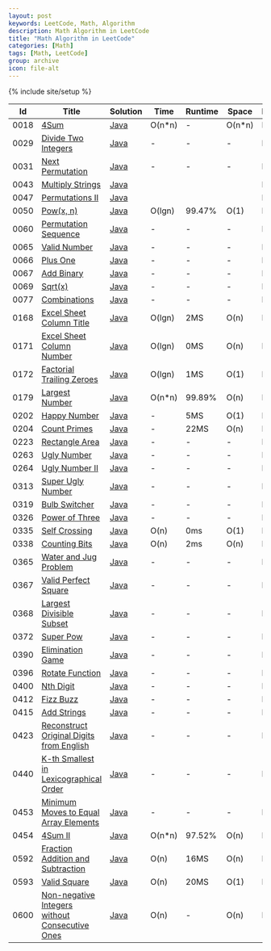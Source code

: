 ```yaml
---
layout: post
keywords: LeetCode, Math, Algorithm
description: Math Algorithm in LeetCode
title: "Math Algorithm in LeetCode"
categories: [Math]
tags: [Math, LeetCode]
group: archive
icon: file-alt
---
```

{% include site/setup %}

|Id  | Title  | Solution   | Time | Runtime |  Space | Difficulty  | Catagory|
 ------------ | ------------ | ------------ | ------------ | ------------ | ------------ | ------------ | ------------
|0018|[4Sum](https://leetcode.com/problems/4sum/) | [Java](https://e.srl/leetcode-18/)  | O(n\*n) |-| O(n\*n)  |  Medium |Math|
|0029|[Divide Two Integers](https://leetcode.com/problems/divide-two-integers/) | [Java](https://e.srl/leetcode-29/)  |-|-|-|  Medium |Math|
|0031|[Next Permutation](https://leetcode.com/problems/next-permutation) | [Java](https://e.srl/leetcode-31/)  |-|-|-|  Medium |Math|
|0043|[Multiply Strings](https://leetcode.com/problems/multiply-strings/) | [Java](https://e.srl/leetcode-43/)  ||||  Medium |Math|
|0047|[Permutations II](https://leetcode.com/problems/permutations-ii) | [Java](https://e.srl/leetcode-47/)  ||||  Medium |Math|
|0050|[Pow(x, n)](https://leetcode.com/problems/powx-n/) | [Java](https://e.srl/leetcode-50/)  | O(lgn) |99.47%| O(1)  |  Medium |Math|
|0060|[Permutation Sequence](https://leetcode.com/problems/permutation-sequence/) | [Java](https://e.srl/leetcode-60/)  |-|-|-|  Medium |Math|
|0065|[Valid Number](https://leetcode.com/problems/valid-number) | [Java](https://e.srl/leetcode-65/)  |-|-|-|  Hard |Math|
|0066|[Plus One](https://leetcode.com/problems/plus-one/) | [Java](https://e.srl/leetcode-66/)  |-|-|-|  Easy |Math|
|0067|[Add Binary](https://leetcode.com/problems/add-binary) | [Java](https://e.srl/leetcode-67/)  |-|-|-|  Easy |Math|
|0069|[Sqrt(x)](https://leetcode.com/problems/sqrtx) | [Java](https://e.srl/leetcode-69/)  |-|-|-|  Easy |Math|
|0077|[Combinations](https://leetcode.com/problems/combinations/) | [Java](https://e.srl/leetcode-77/)  |-|-|-|  Medium |Math|
|0168|[Excel Sheet Column Title](https://leetcode.com/problems/excel-sheet-column-title) | [Java](https://e.srl/leetcode-168/)  | O(lgn) |2MS| O(n)  |  Easy |Math|
|0171|[Excel Sheet Column Number](https://leetcode.com/problems/excel-sheet-column-number/) | [Java](https://e.srl/leetcode-171/)  | O(lgn) |0MS| O(n)  |  Easy |Math|
|0172|[Factorial Trailing Zeroes](https://leetcode.com/problems/factorial-trailing-zeroes/) | [Java](https://e.srl/leetcode-172/)  | O(lgn) |1MS| O(1)  |  Easy |Math|
|0179|[Largest Number](https://leetcode.com/problems/largest-number/) | [Java](https://e.srl/leetcode-179/)  | O(n\*n) |99.89%| O(n)  |  Medium |Math|
|0202|[Happy Number](https://leetcode.com/problems/happy-number/) | [Java](https://e.srl/leetcode-202/)  | - |5MS| O(1)  |  Easy |Math|
|0204|[Count Primes](https://leetcode.com/problems/count-primes/) | [Java](https://e.srl/leetcode-204/)  | - |22MS| O(n)  |  Easy |Math|
|0223|[Rectangle Area](https://leetcode.com/problems/rectangle-area/) | [Java](https://e.srl/leetcode-223/)  |-|-|-|  Medium |Math|
|0263|[Ugly Number](https://leetcode.com/problems/ugly-number) | [Java](https://e.srl/leetcode-263/)  |-|-|-|  Easy |Math|
|0264|[Ugly Number II](https://leetcode.com/problems/ugly-number-ii) | [Java](https://e.srl/leetcode-264/)  |-|-|-|  Medium |Math|
|0313|[Super Ugly Number](https://leetcode.com/problems/super-ugly-number) | [Java](https://e.srl/leetcode-313/)  |-|-|-|  Medium |Math|
|0319|[Bulb Switcher](https://leetcode.com/problems/bulb-switcher/) | [Java](https://e.srl/leetcode-319/)  |-|-|-|  Medium |Math|
|0326|[Power of Three](https://leetcode.com/problems/power-of-three/) | [Java](https://e.srl/leetcode-326/)  |-|-|-|  Easy |Math|
|0335|[Self Crossing](https://leetcode.com/problems/self-crossing) | [Java](https://e.srl/leetcode-335/)  | O(n) |0ms| O(1)  |  Hard |Math|
|0338|[Counting Bits](https://leetcode.com/problems/counting-bits/) | [Java](https://e.srl/leetcode-338/)  | O(n) |2ms| O(n)  |  Medium |Math|
|0365|[Water and Jug Problem](https://leetcode.com/problems/water-and-jug-problem/) | [Java](https://e.srl/leetcode-365/)  |-|-|-|Medium|Math|
|0367|[Valid Perfect Square](https://leetcode.com/problems/valid-perfect-square/) | [Java](https://e.srl/leetcode-367/)  |-|-|-|Easy|Math|
|0368|[Largest Divisible Subset](https://leetcode.com/problems/largest-divisible-subset/)|[Java](https://e.srl/leetcode-368/)|-|-|-|Medium|Math|
|0372|[Super Pow](https://leetcode.com/problems/super-pow/)|[Java](https://e.srl/leetcode-371/)|-|-|-|Medium|Math|
|0390|[Elimination Game](https://leetcode.com/problems/elimination-game/)|[Java](https://e.srl/leetcode-390/)|-|-|-|Medium|Math|
|0396|[Rotate Function](https://leetcode.com/problems/rotate-function/)|[Java](https://e.srl/leetcode-396/)|-|-|-|Medium|Math|
|0400|[Nth Digit](https://leetcode.com/problems/nth-digit/description/)|[Java](https://e.srl/leetcode-400/)|-|-|-|Easy|Math|
|0412|[Fizz Buzz](https://leetcode.com/problems/fizz-buzz/description/)|[Java](https://e.srl/leetcode-412/)|-|-|-|Easy|Math|
|0415|[Add Strings](https://leetcode.com/problems/add-strings/description/)|[Java](https://e.srl/leetcode-415/)|-|-|-|Easy|Math|
|0423|[Reconstruct Original Digits from English](https://leetcode.com/problems/reconstruct-original-digits-from-english/) | [Java](https://e.srl/leetcode-423/)  |-|-|-|Medium|Math|
|0440|[K-th Smallest in Lexicographical Order](https://leetcode.com/problems/k-th-smallest-in-lexicographical-order/) | [Java](https://e.srl/leetcode-440/)  |-|-|-|Hard|Math|
|0453|[Minimum Moves to Equal Array Elements](https://leetcode.com/problems/minimum-moves-to-equal-array-elements/) | [Java](https://e.srl/leetcode-453/) |-|-|-|Easy|Math|
|0454|[4Sum II](https://leetcode.com/problems/4sum-ii/) | [Java](https://e.srl/leetcode-454/)  | O(n\*n) |97.52%| O(n)  |  Medium |Math|
|0592|[Fraction Addition and Subtraction](https://leetcode.com/problems/fraction-addition-and-subtraction/)| [Java](https://e.srl/leetcode-592/)  | O(n) |16MS| O(n)  |  Medium |Math|
|0593|[Valid Square](https://leetcode.com/problems/valid-square)| [Java](https://e.srl/leetcode-593/)  | O(n) |20MS| O(1)  |  Medium |Math|
|0600|[Non-negative Integers without Consecutive Ones](https://leetcode.com/problems/non-negative-integers-without-consecutive-ones/) | [Java](https://e.srl/leetcode-600/)  | O(n) |-| O(n)  |  Hard |Math|

